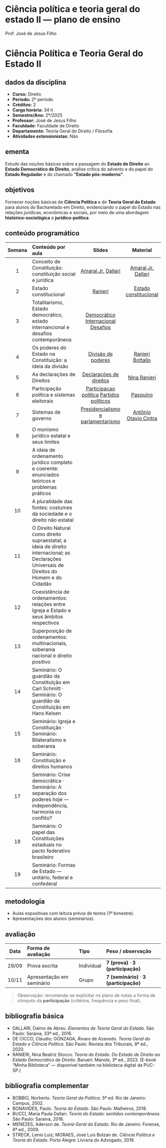 # Ciência política e teoria geral do estado II — plano de ensino
Prof. José de Jesus Filho

# Ciência Política e Teoria Geral do Estado II

## dados da disciplina

- **Curso:** Direito  
- **Período:** 2º período  
- **Créditos:** 2  
- **Carga horária:** 34 h  
- **Semestre/Ano:** 2º/2025  
- **Professor:** José de Jesus Filho  
- **Faculdade:** Faculdade de Direito  
- **Departamento:** Teoria Geral do Direito / Filosofia  
- **Atividades extensionistas:** Não

## ementa

Estudo das noções básicas sobre a passagem do **Estado de Direito** ao
**Estado Democrático de Direito**, análise crítica do advento e do papel
do **Estado Regulador** e do chamado **“Estado pós-moderno”**.

## objetivos

Fornecer noções básicas de **Ciência Política** e de **Teoria Geral do
Estado** para alunos do Bacharelado em Direito, evidenciando o papel do
Estado nas relações jurídicas, econômicas e sociais, por meio de uma
abordagem **histórico-sociológica** e **jurídico-política**.

## conteúdo programático

| Semana | Conteúdo por aula | Slides | Material |
|:--:|:---|:--:|:--:|
| 1 | Conceito de Constituição: constituição social e jurídica | [Amaral Jr.](https://jjesusfilho.github.io/tge2/aula1/constitucionalismo_conceito_e_constituicao.html) [Dallari](https://jjesusfilho.github.io/tge2/aula1/dallari.html) | [Amaral Jr.](https://drive.google.com/file/d/1zDxvEAxh1lNEMRDNrFODOhBz-sjWdexn/view?usp=drive_link) [Dallari](https://drive.google.com/file/d/17QjpdpU3vVGyJ8mtkuH9d-QI8qQyxmeW/view?usp=drive_link) |
| 2 | Estado constitucional | [Ranieri](https://jjesusfilho.github.io/tge2/Aula2/estado_constitucional.html) | [Estado constitucional](https://drive.google.com/file/d/1TjWNjqlQLl0eRypMd_SvwDCFALUSuxX6/view?usp=drive_link) |
| 3 | Totalitarismo, Estado democrático, estado internancional e desafios contemporâneos | [Democrático](https://jjesusfilho.github.io/tge2/Aula3/estado_democrático.html) [Internacional](https://jjesusfilho.github.io/tge2/aula3/estado_internacional.html) [Desafios](https://jjesusfilho.github.io/tge2/aula3/desafios_contemporaneos.html) |  |
| 4 | Os poderes do Estado na Constituição: a ideia da divisão | [Divisão de poderes](https://jjesusfilho.github.io/tge2/aula4/divisao_poderes.html) | [Ranieri](https://drive.google.com/file/d/15MN1BndU_X0cfyRl7OKRaYTZblifDpdk/view?usp=drive_link) [Bottallo](https://drive.google.com/file/d/1UaAkMCIwkPWn1XcsCE9Q-Ce3Tm7bmH5r/view?usp=drive_link) |
| 5 | As declarações de Direitos | [Declarações de direitos](https://jjesusfilho.github.io/tge2/aula5/declaracao_direitos.html) | [Nina Ranieri](https://drive.google.com/file/d/14fc9ttXmVKyjVTHbTTXU6StRG9MiDtoS/view?usp=drive_link) |
| 6 | Participação política e sistemas eleitorais | [Participacao política](https://jjesusfilho.github.io/tge2/aula6/participacao_politica.html) [Partidos políticos](https://jjesusfilho.github.io/tge2/aula6/partidos_politicos.html) | [Pasquino](https://drive.google.com/file/d/13MnX8xUGps2W7w2WG_35FeC4m7HSG1vq/view?usp=drive_link) |
| 7 | Sistemas de governo | [Presidencialismo e parlamentarismo](https://jjesusfilho.github.io/tge2/aula7/sistemas_governo.html) | [Antônio Otavio Cintra](https://drive.google.com/file/d/17tY3vYkNotK_VZh9vNWVHik3rueeQVaA/view?usp=drive_link) |
| 8 | O monismo jurídico estatal e seus limites |  |  |
| 9 | A ideia de ordenamento jurídico completo e coerente: enunciados teóricos e problemas práticos |  |  |
| 10 | A pluralidade das fontes: costumes da sociedade e o direito não estatal |  |  |
| 11 | O Direito Natural como direito supraestatal; a ideia de direito internacional; as Declarações Universais de Direitos do Homem e do Cidadão |  |  |
| 12 | Coexistência de ordenamentos: relações entre Igreja e Estado e seus âmbitos respectivos |  |  |
| 13 | Superposição de ordenamentos: multinacionais, soberania nacional e direito positivo |  |  |
| 14 | Seminário: O guardião da Constituição em Carl Schmitt · Seminário: O guardião da Constituição em Hans Kelsen |  |  |
| 15 | Seminário: Igreja e Constituição · Seminário: Bilateralismo e soberania |  |  |
| 16 | Seminário: Constituição e direitos humanos |  |  |
| 17 | Seminário: Crise democrática · Seminário: A separação dos poderes hoje — independência, harmonia ou conflito? |  |  |
| 18 | Seminário: O papel das Constituições estaduais no pacto federativo brasileiro |  |  |
| 19 | Seminário: Formas de Estado — unitário, federal e confederal |  |  |

## metodologia

- Aulas expositivas com leitura prévia de textos (1º bimestre).  
- Apresentações dos alunos (seminários).

## avaliação

| Data | Forma de avaliação | Tipo | Peso / observação |
|:--:|:---|:---|:---|
| 29/09 | Prova escrita | Individual | **7 (prova)** · **3 (participação)** |
| 10/11 | Apresentação em seminário | Grupo | **7 (seminário)** · **3 (participação)** |

> Observação: recomenda-se explicitar no plano de notas a forma de
> cômputo da **participação** (critérios, frequência e peso final).

## bibliografia básica

- DALLARI, Dalmo de Abreu. *Elementos de Teoria Geral do Estado*. São
  Paulo: Saraiva, 33ª ed., 2016.  
- DE CICCO, Cláudio; GONZAGA, Álvaro de Azevedo. *Teoria Geral do Estado
  e Ciência Política*. São Paulo: Revista dos Tribunais, 8ª ed., 2020.  
- RANIERI, Nina Beatriz Stocco. *Teoria do Estado. Do Estado de Direito
  ao Estado Democrático de Direito*. Barueri: Manole, 3ª ed., 2023.
  (E-book “Minha Biblioteca” — disponível também na biblioteca digital
  da PUC-SP.)

## bibliografia complementar

- BOBBIO, Norberto. *Teoria Geral da Política*. 5ª ed. Rio de Janeiro:
  Campus, 2002.  
- BONAVIDES, Paulo. *Teoria do Estado*. São Paulo: Malheiros, 2018.  
- BUCCI, Maria Paula Dallari. *Teoria do Estado: sentidos
  contemporâneos*. São Paulo: Saraiva, 2018.  
- MENEZES, Aderson de. *Teoria Geral do Estado*. Rio de Janeiro:
  Forense, 8ª ed., 2009.  
- STRECK, Lenio Luiz; MORAES, José Luis Bolzan de. *Ciência Política e
  Teoria do Estado*. Porto Alegre: Livraria do Advogado, 2019.

